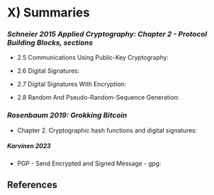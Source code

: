 # X) Summaries
### *Schneier 2015 Applied Cryptography: Chapter 2 - Protocol Building Blocks, sections*

- 2.5 Communications Using Public-Key Cryptography:

- 2.6 Digital Signatures:

- 2.7 Digital Signatures With Encryption:

- 2.8 Random And Pseudo-Random-Sequence Generation:

### *Rosenbaum 2019: Grokking Bitcoin*

- Chapter 2. Cryptographic hash functions and digital signatures:

##### *Karvinen 2023* 

-  PGP - Send Encrypted and Signed Message - gpg: 


## References


